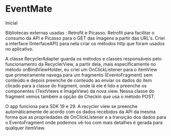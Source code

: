 # EventMate
Inicial

Bibliotecas externas usadas : Retrofit e Picasso.
Retrofit para facilitar o consumo da API e Picasso para o GET das imagens a partir das URL's.
Criei a interface (InterfaceAPI) para nela criar os métodos http que foram usados no aplicativo.

A classe RecyclerAdapter guarda os métodos e classes responsáveis pelo funcionamento da RecyclerView, 
a partir dela, mais especificamente no método onBindViewHolder, eu criei um OnClickListener para o itemView
que primeiramente navega para um fragmento (EventoFragment) sem conteúdo e depois preenche de conteúdo 
ao enviar os dados do item clicado para a classe do fragment, onde lá ele é 
lido e preenche os componentes (TextViews e ImageView) da nova view. 
Nessa classe do fragment vemos também a opção de Checkin que usa o método POST.

O app funciona para SDK 19 e 29.
A recycler view se preenche automáticamente de acordo com os dados recebidos da API da mesma forma
que as propriedades de OnClickListener e a transição dos dados para o EventoFragment onde podemos 
vê-los com mais detalhes é gerada para qualquer itemView. 
